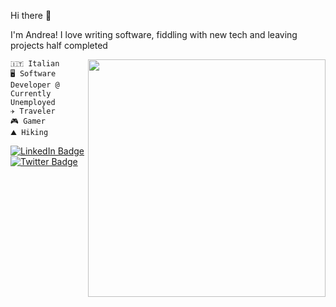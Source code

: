 Hi there 👋

I'm Andrea!
I love writing software, fiddling with new tech and leaving projects half completed 

<img align='right' src="https://github-readme-stats.vercel.app/api?username=calvaz&show_icons=true&theme=radical" width="380">

```
🇮🇹 Italian
🖥 Software Developer @ Currently Unemployed 
✈️ Traveler
🎮 Gamer
⛰️ Hiking
```

<div id="badges">
  <a href="https://www.linkedin.com/in/andrea-cavo/">
    <img src="https://img.shields.io/badge/LinkedIn-blue?style=for-the-badge&logo=linkedin&logoColor=white" alt="LinkedIn Badge"/>
  </a>
  <a href="https://twitter.com/calvazz">
    <img src="https://img.shields.io/badge/Twitter-blue?style=for-the-badge&logo=twitter&logoColor=white" alt="Twitter Badge"/>
  </a>
</div>
